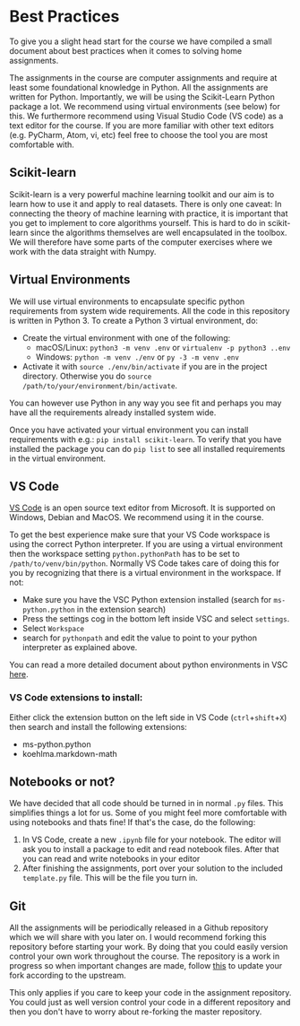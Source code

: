 # Best Practices
To give you a slight head start for the course we have compiled a small document about best practices when it
comes to solving home assignments.

The assignments in the course are computer assignments and require at least some foundational knowledge in Python.
All the assignments are written for Python. Importantly, we will be using the Scikit-Learn Python package a lot.
We recommend using virtual environments (see below) for this. We furthermore recommend using Visual Studio Code (VS code)
as a text editor for the course. If you are more familiar with other text editors (e.g. PyCharm, Atom, vi, etc) feel free to
choose the tool you are most comfortable with.

## Scikit-learn
Scikit-learn is a very powerful machine learning toolkit and our aim is to learn how to use it and apply to real datasets.  There is only one caveat:
In connecting the theory of machine learning with practice, it is important that you get to implement to core algorithms yourself.  This is hard to do in scikit-learn since the algorithms themselves are well encapsulated in the toolbox.  We will therefore have some parts of the computer exercises where we work with the data straight with Numpy.

## Virtual Environments
We will use virtual environments to encapsulate specific python requirements from system wide requirements.
All the code in this repository is written in Python 3. To create a Python 3 virtual environment, do:
* Create the virtual environment with one of the following:
    * macOS/Linux: `python3 -m venv .env` or `virtualenv -p python3 ..env`
    * Windows: `python -m venv ./env` or `py -3 -m venv .env`
* Activate it with `source ./env/bin/activate` if you are in the project directory. Otherwise you do `source /path/to/your/environment/bin/activate`.

You can however use Python in any way you see fit and perhaps you may have all the requirements already installed system wide.

Once you have activated your virtual environment you can install requirements with e.g.: `pip install scikit-learn`.
To verify that you have installed the package you can do `pip list` to see all installed requirements in the virtual environment.

## VS Code
[VS Code](https://code.visualstudio.com/) is an open source text editor from Microsoft. It is supported on Windows,
Debian and MacOS. We recommend using it in the course.

To get the best experience make sure that your VS Code workspace is using the correct Python interpreter. If you are using a virtual environment then the workspace setting `python.pythonPath` has to be set to `/path/to/venv/bin/python`. Normally VS Code takes care of doing this for you by recognizing that there is a virtual environment in the workspace. If not:
* Make sure you have the VSC Python extension installed (search for `ms-python.python` in the extension search)
* Press the settings cog in the bottom left inside VSC and select `settings`.
* Select `Workspace`
* search for `pythonpath` and edit the value to point to your python interpreter as explained above.

You can read a more detailed document about python environments in VSC [here](https://code.visualstudio.com/docs/python/environments).

### VS Code extensions to install:
Either click the extension button on the left side in VS Code (`ctrl`+`shift`+`X`) then search and install the following extensions:
* ms-python.python
* koehlma.markdown-math


## Notebooks or not?
We have decided that all code should be turned in in normal `.py` files. This simplifies things a lot for us. Some of you might feel more comfortable with using notebooks and thats fine! If that's the case, do the following:
1. In VS Code, create a new `.ipynb` file for your notebook. The editor will ask you to install a package to edit and read notebook files. After that you can read and write notebooks in your editor
2. After finishing the assignments, port over your solution to the included `template.py` file. This will be the file you turn in.


## Git
All the assignments will be periodically released in a Github repository which we will share with you later on. I would recommend forking this
repository before starting your work. By doing that you could easily version control your own work throughout the course. The repository is a
work in progress so when important changes are made, follow [this](https://help.github.com/en/github/collaborating-with-issues-and-pull-requests/syncing-a-fork)
to update your fork according to the upstream.

This only applies if you care to keep your code in the assignment repository. You could just as well version control your code in a different repository and
then you don't have to worry about re-forking the master repository.